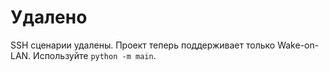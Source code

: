 # Удалено

SSH сценарии удалены. Проект теперь поддерживает только Wake-on-LAN.
Используйте `python -m main`.
